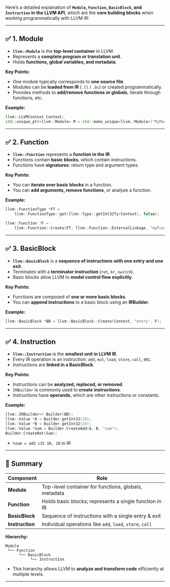 Here’s a detailed explanation of **`Module`, `Function`, `BasicBlock`, and `Instruction` in the LLVM API**, which are the **core building blocks** when working programmatically with LLVM IR:

---

## ✅ 1. Module

* **`llvm::Module`** is the **top-level container** in LLVM.
* Represents a **complete program or translation unit**.
* Holds **functions, global variables, and metadata**.

**Key Points:**

* One module typically corresponds to **one source file**.
* Modules can be **loaded from IR** (`.ll` / `.bc`) or created programmatically.
* Provides methods to **add/remove functions or globals**, iterate through functions, etc.

**Example:**

```cpp
llvm::LLVMContext Context;
std::unique_ptr<llvm::Module> M = std::make_unique<llvm::Module>("MyModule", Context);
```

---

## ✅ 2. Function

* **`llvm::Function`** represents a **function in the IR**.
* Functions contain **basic blocks**, which contain instructions.
* Functions have **signatures**: return type and argument types.

**Key Points:**

* You can **iterate over basic blocks** in a function.
* You can **add arguments, remove functions**, or analyze a function.

**Example:**

```cpp
llvm::FunctionType *FT =
    llvm::FunctionType::get(llvm::Type::getInt32Ty(Context), false);

llvm::Function *F =
    llvm::Function::Create(FT, llvm::Function::ExternalLinkage, "myFunc", M.get());
```

---

## ✅ 3. BasicBlock

* **`llvm::BasicBlock`** is a **sequence of instructions with one entry and one exit**.
* Terminates with a **terminator instruction** (`ret`, `br`, `switch`).
* Basic blocks allow LLVM to **model control flow explicitly**.

**Key Points:**

* Functions are composed of **one or more basic blocks**.
* You can **append instructions** to a basic block using an **IRBuilder**.

**Example:**

```cpp
llvm::BasicBlock *BB = llvm::BasicBlock::Create(Context, "entry", F);
```

---

## ✅ 4. Instruction

* **`llvm::Instruction`** is the **smallest unit in LLVM IR**.
* Every IR operation is an instruction: `add`, `mul`, `load`, `store`, `call`, etc.
* Instructions are **linked in a BasicBlock**.

**Key Points:**

* Instructions can be **analyzed, replaced, or removed**.
* `IRBuilder` is commonly used to **create instructions**.
* Instructions have **operands**, which are other instructions or constants.

**Example:**

```cpp
llvm::IRBuilder<> Builder(BB);
llvm::Value *A = Builder.getInt32(10);
llvm::Value *B = Builder.getInt32(20);
llvm::Value *Sum = Builder.CreateAdd(A, B, "sum");
Builder.CreateRet(Sum);
```

* `%sum = add i32 10, 20` in IR

---

## 🔹 Summary

| Component       | Role                                                      |
| --------------- | --------------------------------------------------------- |
| **Module**      | Top-level container for functions, globals, metadata      |
| **Function**    | Holds basic blocks; represents a single function in IR    |
| **BasicBlock**  | Sequence of instructions with a single entry & exit       |
| **Instruction** | Individual operations like `add`, `load`, `store`, `call` |

**Hierarchy:**

```
Module
 └── Function
      └── BasicBlock
           └── Instruction
```

* This hierarchy allows LLVM to **analyze and transform code** efficiently at multiple levels.

---
